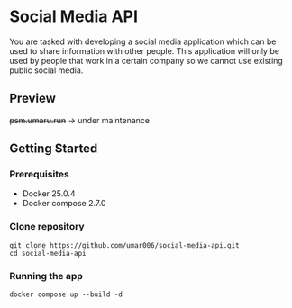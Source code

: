 # Social Media API

You are tasked with developing a social media application which can be used to share information with other people. This application will only be used by people that work in a certain company so we cannot use existing public social media.

## Preview
~~psm.umaru.run~~ -> under maintenance

## Getting Started

### Prerequisites

- Docker 25.0.4
- Docker compose 2.7.0

### Clone repository

```
git clone https://github.com/umar006/social-media-api.git
cd social-media-api
```

### Running the app

```
docker compose up --build -d
```
